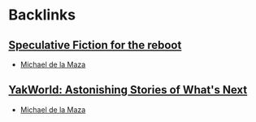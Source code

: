 
# Backlinks
## [Speculative Fiction for the reboot ](<Speculative Fiction for the reboot .md>)
- [Michael de la Maza](<Michael de la Maza.md>)

## [YakWorld: Astonishing Stories of What's Next](<YakWorld: Astonishing Stories of What's Next.md>)
- [Michael de la Maza](<Michael de la Maza.md>)


